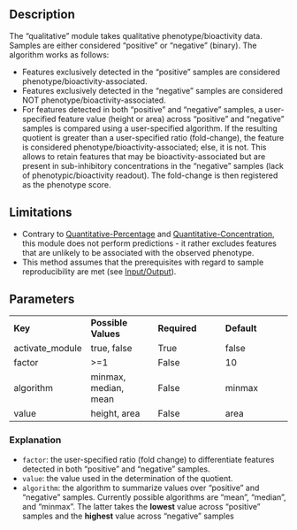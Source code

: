 ## Description

The “qualitative” module takes qualitative phenotype/bioactivity data. 
Samples are either considered “positive” or “negative” (binary). 
The algorithm works as follows:

- Features exclusively detected in the “positive” samples are considered phenotype/bioactivity-associated. 
- Features exclusively detected in the “negative” samples are considered NOT phenotype/bioactivity-associated. 
- For features detected in both “positive” and “negative” samples, a user-specified feature value (height or area) across “positive” and “negative” samples is compared using a user-specified algorithm. If the resulting quotient is greater than a user-specified ratio (fold-change), the feature is considered phenotype/bioactivity-associated; else, it is not. This allows to retain features that may be bioactivity-associated but are present in sub-inhibitory concentrations in the “negative” samples (lack of phenotypic/bioactivity readout). The fold-change is then registered as the phenotype score.

## Limitations

- Contrary to [Quantitative-Percentage](../modules/phenotype.quant-percent.md) and [Quantitative-Concentration](../modules/phenotype.quant-concentr.md), this module does not perform predictions - it rather excludes features that are unlikely to be associated with the observed phenotype.
- This method assumes that the prerequisites with regard to sample reproducibility are met (see [Input/Output](../home/input_output.md)).


## Parameters

<table style="width: 100%;">
 <tr>
  <td style="width: 25%;"><b>Key</b></td>
  <td style="width: 25%;"><b>Possible Values</b></td>
  <td style="width: 25%;"><b>Required</b></td>
  <td style="width: 25%;"><b>Default</b></td>
 </tr>
 <tr>
  <td style="width: 25%;">activate_module</td>
  <td style="width: 25%;">true, false</td>
  <td style="width: 25%;">True</td>
  <td style="width: 25%;">false</td>
 </tr>
 <tr>
  <td style="width: 25%;">factor</td>
  <td style="width: 25%;">>=1</td>
  <td style="width: 25%;">False</td>
  <td style="width: 25%;">10</td>
 </tr>
 <tr>
  <td style="width: 25%;">algorithm</td>
  <td style="width: 25%;">minmax, median, mean</td>
  <td style="width: 25%;">False</td>
  <td style="width: 25%;">minmax</td>
 </tr>
 <tr>
  <td style="width: 25%;">value</td>
  <td style="width: 25%;">height, area</td>
  <td style="width: 25%;">False</td>
  <td style="width: 25%;">area</td>
 </tr>
</table>

### Explanation

- `factor`: the user-specified ratio (fold change) to differentiate features detected in both “positive” and “negative” samples.
- `value`: the value used in the determination of the quotient.
- `algorithm`: the algorithm to summarize values over “positive” and “negative” samples. Currently possible algorithms are “mean”, “median”, and “minmax”. The latter takes the **lowest** value across “positive” samples and the **highest** value across “negative” samples